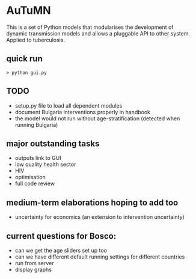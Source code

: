  
AuTuMN  
======  
  
This is a set of Python models that modularises the development of dynamic transmission models and allows a
pluggable API to other system. Applied to tuberculosis.

## quick run

```> python gui.py```

## TODO
- setup.py file to load all dependent modules
- document Bulgaria interventions properly in handbook
- the model would not run without age-stratification (detected when running Bulgaria)

## major outstanding tasks
- outputs link to GUI
- low quality health sector
- HIV
- optimisation
- full code review

## medium-term elaborations hoping to add too
- uncertainty for economics (an extension to intervention uncertainty)

## current questions for Bosco:
- can we get the age sliders set up too
- can we have different default running settings for different countries
- run from server
- display graphs

